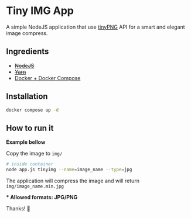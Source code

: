 # Tiny IMG App

A simple NodeJS application that use [tinyPNG](https://tinypng.com/developers) API for a smart and elegant image compress.

## Ingredients

- ~~[NodeJS](https://nodejs.org)~~
- ~~[Yarn](https://yarnpkg.com)~~
- [Docker + Docker Compose](https://docs.docker.com/get-docker)

## Installation

```bash
docker compose up -d
```

## How to run it

**Example bellow**

Copy the image to `img/`

```bash
# inside container
node app.js tinyimg --name=image_name --type=jpg
```

The application will compress the image and will return `img/image_name.min.jpg`

**\* Allowed formats: JPG/PNG**

Thanks! :metal:
